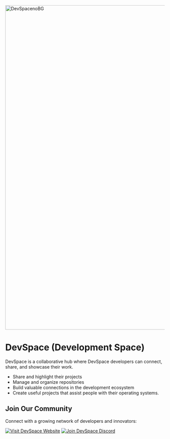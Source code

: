 <img width="1024" height="1024" alt="DevSpacenoBG" src="https://github.com/user-attachments/assets/245ea474-a6ac-4c21-952a-6a8ca204e7fb" />


# DevSpace (Development Space)

DevSpace is a collaborative hub where DevSpace developers can connect, share, and showcase their work.  

- Share and highlight their projects    
- Manage and organize repositories  
- Build valuable connections in the development ecosystem  
- Create useful projects that assist people with their operating systems.

## Join Our Community

Connect with a growing network of developers and innovators:

[![Visit DevSpace Website](https://img.shields.io/badge/Visit%20Website-000?style=for-the-badge&logo=google-chrome)](https://DevelopmentSpace.pages.dev)
[![Join DevSpace Discord](https://img.shields.io/badge/Join%20Discord-5865F2?style=for-the-badge&logo=discord&logoColor=white)](https://discord.gg/EzHu6tw5PQ)
